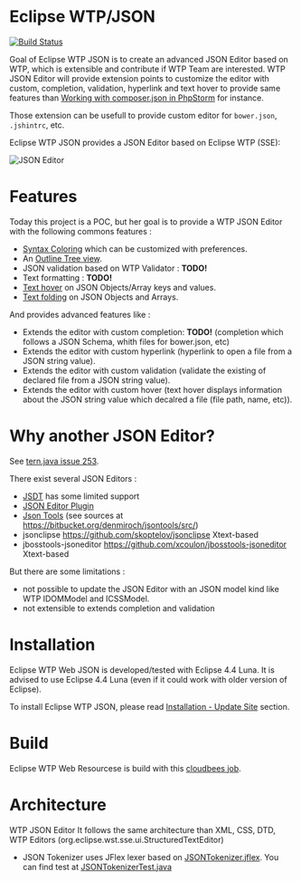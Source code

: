 # Eclipse WTP/JSON

[![Build Status](https://secure.travis-ci.org/angelozerr/eclipse-wtp-json.png)](http://travis-ci.org/angelozerr/eclipse-wtp-json)

Goal of Eclipse WTP JSON is to create an advanced JSON Editor based on WTP, which is extensible and contribute if WTP Team are interested. WTP JSON Editor will provide extension points to customize the editor with custom, completion, validation, hyperlink and text hover to provide same features than [Working with composer.json in PhpStorm](http://blog.jetbrains.com/phpstorm/2015/01/working-with-composer-json-in-phpstorm/) for instance.

Those extension can be usefull to provide custom editor for `bower.json`, `.jshintrc`, etc.

Eclipse WTP JSON provides a JSON Editor based on Eclipse WTP (SSE):

![JSON Editor](https://github.com/angelozerr/eclipse-wtp-json/wiki/images/JSONEditorOverview.png)  

# Features

Today this project is a POC, but her goal is to provide a WTP JSON Editor with the following commons features :

- [Syntax Coloring](https://github.com/angelozerr/eclipse-wtp-json/wiki/SyntaxColoring) which can be customized with preferences.
- An [Outline Tree view](https://github.com/angelozerr/eclipse-wtp-json/wiki/Outline).
- JSON validation based on WTP Validator : **TODO!**
- Text formatting : **TODO!**
- [Text hover](https://github.com/angelozerr/eclipse-wtp-json/wiki/TextHover) on JSON Objects/Array keys and values.
- [Text folding](https://github.com/angelozerr/eclipse-wtp-json/wiki/TextFolding) on JSON Objects and Arrays.

And provides advanced features like : 
 
 - Extends the editor with custom completion: **TODO!** (completion which follows a JSON Schema, whith files for bower.json, etc)
 - Extends the editor with custom hyperlink (hyperlink to open a file from a JSON string value).
 - Extends the editor with custom validation (validate the existing of declared file from a JSON string value).
 - Extends the editor with custom hover (text hover displays information about the JSON string value which decalred a file (file path, name, etc)).

# Why another JSON Editor?

See [tern.java issue 253](https://github.com/angelozerr/tern.java/issues/253).

There exist several JSON Editors :

 - [JSDT](http://www.eclipse.org/webtools/jsdt/) has some limited support
 - [JSON Editor Plugin](http://marketplace.eclipse.org/content/json-editor-plugin)
 - [Json Tools](http://marketplace.eclipse.org/content/json-tools) (see sources at https://bitbucket.org/denmiroch/jsontools/src/)
 - jsonclipse https://github.com/skoptelov/jsonclipse Xtext-based
 - jbosstools-jsoneditor https://github.com/xcoulon/jbosstools-jsoneditor Xtext-based

But there are some limitations : 

 - not possible to update the JSON Editor with an JSON model kind like WTP IDOMModel and ICSSModel.
 - not extensible to extends completion and validation

# Installation

Eclipse WTP Web JSON is developed/tested with Eclipse 4.4 Luna. It is advised to use Eclipse 4.4 Luna (even if it could work with older version of Eclipse).

To install Eclipse WTP JSON, please read [Installation - Update Site](https://github.com/angelozerr/eclipse-wtp-json/wiki/InstallationUpdateSite) section.
 
# Build

Eclipse WTP Web Resourcese is build with this [cloudbees job](https://opensagres.ci.cloudbees.com/job/eclipse-wtp-json/).

# Architecture 

WTP JSON Editor It follows the same architecture than XML, CSS, DTD, WTP Editors (org.eclipse.wst.sse.ui.StructuredTextEditor) 

 * JSON Tokenizer uses JFlex lexer based on [JSONTokenizer.jflex](https://github.com/angelozerr/eclipse-wtp-json/blob/master/core/org.eclipse.wst.json.core/Resource/parserTools/highlighting/JSONTokenizer.jflex). You can find test at [JSONTokenizerTest.java]( https://github.com/angelozerr/eclipse-wtp-json/blob/master/core/org.eclipse.wst.json.core.tests/src/org/eclipse/wst/json/core/internal/parser/JSONTokenizerTest.java)
 
 
